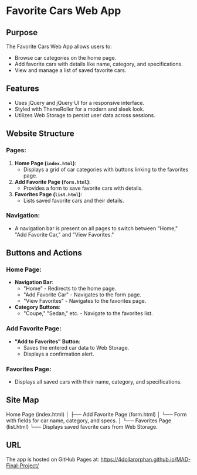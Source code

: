 # Favorite Cars Web App

## Purpose
The Favorite Cars Web App allows users to:
- Browse car categories on the home page.
- Add favorite cars with details like name, category, and specifications.
- View and manage a list of saved favorite cars.

## Features
- Uses jQuery and jQuery UI for a responsive interface.
- Styled with ThemeRoller for a modern and sleek look.
- Utilizes Web Storage to persist user data across sessions.

## Website Structure
### Pages:
1. **Home Page (`index.html`)**:
   - Displays a grid of car categories with buttons linking to the favorites page.
2. **Add Favorite Page (`form.html`)**:
   - Provides a form to save favorite cars with details.
3. **Favorites Page (`list.html`)**:
   - Lists saved favorite cars and their details.

### Navigation:
- A navigation bar is present on all pages to switch between "Home," "Add Favorite Car," and "View Favorites."

## Buttons and Actions
### Home Page:
- **Navigation Bar**:
  - "Home" - Redirects to the home page.
  - "Add Favorite Car" - Navigates to the form page.
  - "View Favorites" - Navigates to the favorites page.
- **Category Buttons**:
  - "Coupe," "Sedan," etc. - Navigate to the favorites list.

### Add Favorite Page:
- **"Add to Favorites" Button**:
  - Saves the entered car data to Web Storage.
  - Displays a confirmation alert.

### Favorites Page:
- Displays all saved cars with their name, category, and specifications.

## Site Map
Home Page (index.html) │ ├── Add Favorite Page (form.html) │ └── Form with fields for car name, category, and specs. │ └── Favorites Page (list.html) └── Displays saved favorite cars from Web Storage.

## URL
The app is hosted on GitHub Pages at: https://4dollarorphan.github.io/MAD-Final-Project/
